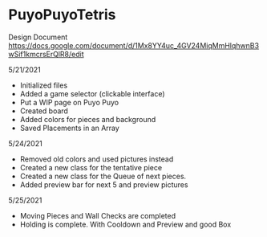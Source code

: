 # PuyoPuyoTetris
Design Document
https://docs.google.com/document/d/1Mx8YY4uc_4GV24MiqMmHlqhwnB3wSif1kmcrsErQlR8/edit

5/21/2021
- Initialized files
- Added a game selector (clickable interface)
- Put a WIP page on Puyo Puyo
- Created board
- Added colors for pieces and background
- Saved Placements in an Array

5/24/2021
- Removed old colors and used pictures instead
- Created a new class for the tentative piece
- Created a new class for the Queue of next pieces.
- Added preview bar for next 5 and preview pictures

5/25/2021
- Moving Pieces and Wall Checks are completed
- Holding is complete. With Cooldown and Preview and good Box
